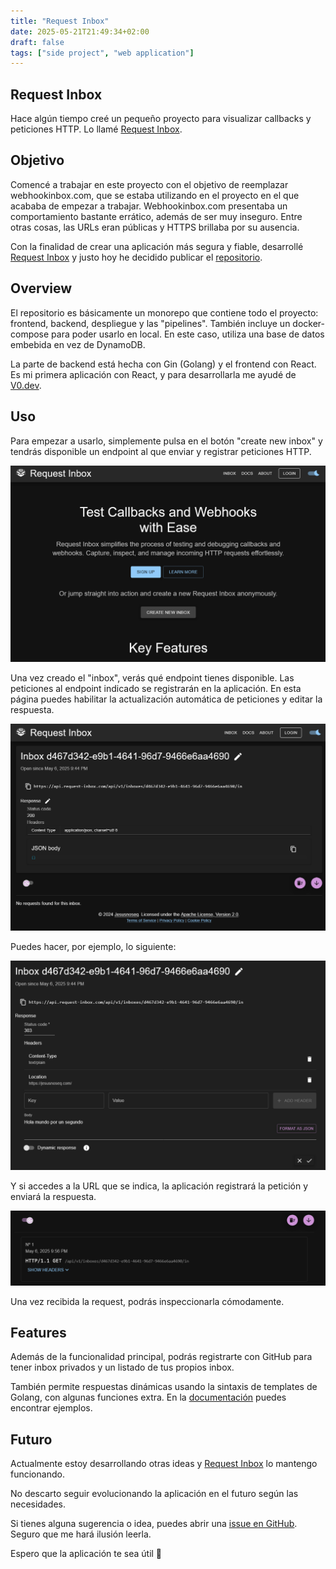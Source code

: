 ```yaml
---
title: "Request Inbox"
date: 2025-05-21T21:49:34+02:00
draft: false
tags: ["side project", "web application"]
---
```


## Request Inbox

Hace algún tiempo creé un pequeño proyecto para visualizar callbacks y peticiones HTTP.
Lo llamé [Request Inbox](https://request-inbox.com/).

## Objetivo

Comencé a trabajar en este proyecto con el objetivo de reemplazar webhookinbox.com, que se estaba utilizando en el proyecto en el que acababa de empezar a trabajar.
Webhookinbox.com presentaba un comportamiento bastante errático, además de ser muy inseguro. Entre otras cosas, las URLs eran públicas y HTTPS brillaba por su ausencia.

Con la finalidad de crear una aplicación más segura y fiable, desarrollé [Request Inbox](https://request-inbox.com/) y justo hoy he decidido publicar el [repositorio](https://github.com/jesusnoseq/request-inbox).

## Overview

El repositorio es básicamente un monorepo que contiene todo el proyecto: frontend, backend, despliegue y las "pipelines".
También incluye un docker-compose para poder usarlo en local. En este caso, utiliza una base de datos embebida en vez de DynamoDB.

La parte de backend está hecha con Gin (Golang) y el frontend con React.
Es mi primera aplicación con React, y para desarrollarla me ayudé de [V0.dev](https://v0.dev/).

## Uso

Para empezar a usarlo, simplemente pulsa en el botón "create new inbox" y tendrás disponible un endpoint al que enviar y registrar peticiones HTTP.

![request inbox home page](/static/images/request-inbox-home.png)

Una vez creado el "inbox", verás qué endpoint tienes disponible.
Las peticiones al endpoint indicado se registrarán en la aplicación.
En esta página puedes habilitar la actualización automática de peticiones y editar la respuesta.

![request inbox inbox page](/static/images/request-inbox-inbox.png)

Puedes hacer, por ejemplo, lo siguiente:

![request inbox inbox editing](/static/images/request-inbox-inbox-editing.png)

Y si accedes a la URL que se indica, la aplicación registrará la petición y enviará la respuesta.

![request inbox home](/static/images/request-inbox-request-receive.png)

Una vez recibida la request, podrás inspeccionarla cómodamente.

## Features

Además de la funcionalidad principal, podrás registrarte con GitHub para tener inbox privados y un listado de tus propios inbox.

También permite respuestas dinámicas usando la sintaxis de templates de Golang, con algunas funciones extra.
En la [documentación](https://request-inbox.com/docs) puedes encontrar ejemplos.

## Futuro

Actualmente estoy desarrollando otras ideas y [Request Inbox](https://request-inbox.com/) lo mantengo funcionando.

No descarto seguir evolucionando la aplicación en el futuro según las necesidades.

Si tienes alguna sugerencia o idea, puedes abrir una [issue en GitHub](https://github.com/jesusnoseq/request-inbox/issues). Seguro que me hará ilusión leerla.

Espero que la aplicación te sea útil 🤗
